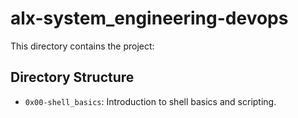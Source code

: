 # alx-system_engineering-devops

This directory contains the project:

## Directory Structure

- `0x00-shell_basics`: Introduction to shell basics and scripting.
